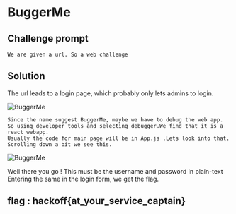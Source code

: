# BuggerMe

## Challenge prompt
```
We are given a url. So a web challenge
```
## **Solution**

The url leads to a login page, which probably only lets admins to login.

![BuggerMe](https://github.com/ajaysram/hackoff/blob/master/BuggerMe/img/BuggerMe1.png)

```
Since the name suggest BuggerMe, maybe we have to debug the web app. So using developer tools and selecting debugger.We find that it is a react webapp.
Usually the code for main page will be in App.js .Lets look into that.
Scrolling down a bit we see this.
```
![BuggerMe](https://github.com/ajaysram/hackoff/blob/master/BuggerMe/img/BuggerMe2.png)

Well there you go ! This must be the username and password in plain-text
Entering the same in the login form, we get the flag.

## flag : hackoff{at_your_service_captain}
